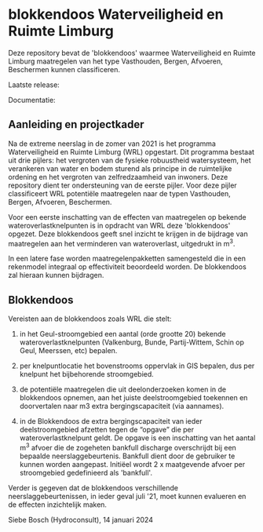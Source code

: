 # blokkendoos Waterveiligheid en Ruimte Limburg
Deze repository bevat de 'blokkendoos' waarmee Waterveiligheid en Ruimte Limburg maatregelen van het type Vasthouden, Bergen, Afvoeren, Beschermen kunnen classificeren.

Laatste release:

Documentatie:

## Aanleiding en projectkader
Na de extreme neerslag in de zomer van 2021 is het programma Waterveiligheid en Ruimte Limburg
(WRL) opgestart. Dit programma bestaat uit drie pijlers: het vergroten van de fysieke robuustheid watersysteem,
het verankeren van water en bodem sturend als principe in de ruimtelijke ordening en het vergroten
van zelfredzaamheid van inwoners. Deze repository dient ter ondersteuning van de eerste pijler. Voor deze pijler classificeert WRL potentiële maatregelen
naar de typen Vasthouden, Bergen, Afvoeren, Beschermen.

Voor een eerste inschatting van de effecten van maatregelen op bekende wateroverlastknelpunten is in opdracht van WRL
deze 'blokkendoos' opgezet. Deze blokkendoos geeft snel inzicht te krijgen in de bijdrage van maatregelen aan het verminderen van wateroverlast, uitgedrukt in m<sup>3</sup>.

In een latere fase worden maatregelenpakketten samengesteld die in een rekenmodel integraal op effectiviteit beoordeeld worden. De blokkendoos zal hieraan kunnen bijdragen.

## Blokkendoos
Vereisten aan de blokkendoos zoals WRL die stelt:

1. in het Geul-stroomgebied een aantal (orde grootte 20) bekende wateroverlastknelpunten (Valkenburg, Bunde, Partij-Wittem, Schin op Geul, Meerssen, etc) bepalen.

2. per knelpuntlocatie het bovenstrooms oppervlak in GIS bepalen, dus per knelpunt het bijbehorende stroomgebied.

3. de potentiële maatregelen die uit deelonderzoeken komen in de blokkendoos opnemen, aan het juiste deelstroomgebied toekennen en doorvertalen naar m3 extra bergingscapaciteit (via aannames).

4. in de Blokkendoos de extra bergingscapaciteit van ieder deelstroomgebied afzetten tegen de “opgave” die per wateroverlastknelpunt geldt. De opgave is een inschatting van het aantal m<sup>3</sup> afvoer die de zogeheten bankfull discharge overschrijdt bij een bepaalde neerslaggebeurtenis. Bankfull dient door de gebruiker te kunnen worden aangepast. Initiëel wordt 2 x maatgevende afvoer per stroomgebied gedefinieerd als 'bankfull'.

Verder is gegeven dat de blokkendoos verschillende neerslaggebeurtenissen, in ieder geval juli '21, moet kunnen evalueren en de effecten inzichtelijk maken.

Siebe Bosch (Hydroconsult), 14 januari 2024


